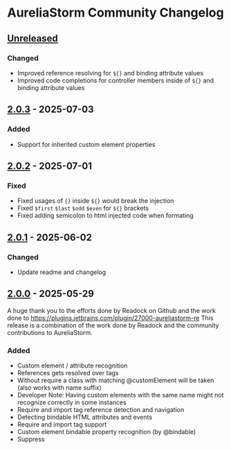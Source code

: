 # AureliaStorm Community Changelog

## [Unreleased]

### Changed
- Improved reference resolving for `${}` and binding attribute values
- Improved code completions for controller members inside of `${}` and binding attribute values

## [2.0.3] - 2025-07-03

### Added

- Support for inherited custom element properties

## [2.0.2] - 2025-07-01

### Fixed

- Fixed usages of `{}` inside `${}` would break the injection
- Fixed `$first` `$last` `$odd` `$even` for `${}` brackets
- Fixed adding semicolon to html injected code when formating

## [2.0.1] - 2025-06-02

### Changed

- Update readme and changelog

## [2.0.0] - 2025-05-29

A huge thank you to the efforts done by Readock on Github and the work done to https://plugins.jetbrains.com/plugin/27000-aureliastorm-re
This release is a combination of the work done by Readock and the community contributions to AureliaStorm.

### Added

- Custom element / attribute recognition
- References gets resolved over <require from=""> tags
- Without require a class with matching @customElement will be taken (also works with name suffix)
- Developer Note: Having custom elements with the same name might not recognize correctly in some instances
- Require and import tag reference detection and navigation
- Detecting bindable HTML attributes and events
- Require and import tag support
- Custom element bindable property recognition (by @bindable)
- Suppress <template> and <require> element warnings
- Proper `repeat.for` detection and reference resolving
- Ignoring binding behaviors and value converts for code injection
- Suppressing of missing promise for aurelia js injected code
- `$this`, `$parent`, `$index`, `$event` support for code injections
- GoTo Declaration/definition (Default Alt+Ctrl+Shift+O)
- Custom element completion (ctrl+space)
- Property and custom attribute completion (ctrl+space)
- Description has now a gif showing some features
- Lifecycle method detection for all exported js classes
- Injection now enables as a default

### Fixed

- Reference detection getting called for files outside of aurelia

## [1.4.0] - 4/16/2025

- Update kotlin JVM plugin 1.x -> 2.x,
- Add in support for else custom attribute,
- Minimum IDE version updated from 2023.2 -> 2024.2 - This was causing the previous version not to upload due to the grade v2 update which is only supported in 2024.2 and beyond.,
- Adds support for 2025.1

## [1.3.3] - 4/9/2025

- Now uses the PackageJsonData class from com.intellij to determine dependencies which is much more performant than a direct PSI,
- Updates kotlin version,
- Updates to Gradle v2 version for intellij,
- Tons of prep work for the 2025.1 Release

## [1.2.1]

### Changed

- Support older versions

## [1.2.0]

### Added

- Support <let> element recognition
- Support the `else` attribute
- Adds support for `promise.bind` recognition

### Fixed

- Remove deprecated getDependencies Call
- Remove deprecated getBaseDir call

[Unreleased]: https://github.com/CollinHerber/AureliaStorm/compare/v2.0.3...HEAD
[2.3.1]: https://github.com/Readock/AureliaStormRe/compare/v2.3.0...v2.3.1
[2.3.0]: https://github.com/Readock/AureliaStormRe/compare/v2.2.0...v2.3.0
[2.2.0]: https://github.com/Readock/AureliaStormRe/compare/v2.1.0...v2.2.0
[2.1.0]: https://github.com/Readock/AureliaStormRe/compare/v2.0.1...v2.1.0
[2.0.3]: https://github.com/CollinHerber/AureliaStorm/compare/v2.0.2...v2.0.3
[2.0.2]: https://github.com/CollinHerber/AureliaStorm/compare/v2.0.1...v2.0.2
[2.0.1]: https://github.com/CollinHerber/AureliaStorm/compare/v2.0.0...v2.0.1
[2.0.0]: https://github.com/CollinHerber/AureliaStorm/compare/v1.4.0...v2.0.0
[1.4.0]: https://github.com/CollinHerber/AureliaStorm/compare/v1.3.3...v1.4.0
[1.3.3]: https://github.com/CollinHerber/AureliaStorm/compare/v1.2.1...v1.3.3
[1.2.1]: https://github.com/CollinHerber/AureliaStorm/compare/v1.2.0...v1.2.1
[1.2.0]: https://github.com/CollinHerber/AureliaStorm/commits/v1.2.0
